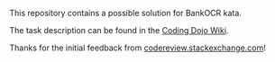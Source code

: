 This repository contains a possible solution for BankOCR kata.

The task description can be found in the [Coding Dojo Wiki](http://codingdojo.org/cgi-bin/index.pl?KataBankOCR).

Thanks for the initial feedback from [codereview.stackexchange.com](codereview.stackexchange.com/questions/128513)!

